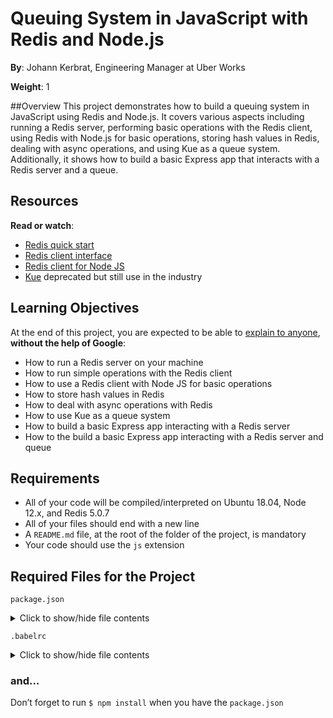 # Queuing System in JavaScript with Redis and Node.js
**By**: Johann Kerbrat, Engineering Manager at Uber Works

**Weight**: 1

##Overview
This project demonstrates how to build a queuing system in JavaScript using Redis and Node.js. It covers various aspects including running a Redis server, performing basic operations with the Redis client, using Redis with Node.js for basic operations, storing hash values in Redis, dealing with async operations, and using Kue as a queue system. Additionally, it shows how to build a basic Express app that interacts with a Redis server and a queue.

## Resources
**Read or watch**:

- [Redis quick start](https://intranet.alxswe.com/rltoken/8xeApIhnxgFZkgn54BiIeA)
- [Redis client interface](https://intranet.alxswe.com/rltoken/1rq3ral-3C5O1t67dbGcWg)
- [Redis client for Node JS](https://intranet.alxswe.com/rltoken/mRftfl67BrNvl-RM5JQfUA)
- [Kue](https://intranet.alxswe.com/rltoken/yTC3Ci2IV2US24xJsBfMgQ) deprecated but still use in the industry

## Learning Objectives
At the end of this project, you are expected to be able to [explain to anyone](https://intranet.alxswe.com/rltoken/7yh7c3Zyy1RyUsdwlfsyDg), **without the help of Google**:

- How to run a Redis server on your machine
- How to run simple operations with the Redis client
- How to use a Redis client with Node JS for basic operations
- How to store hash values in Redis
- How to deal with async operations with Redis
- How to use Kue as a queue system
- How to build a basic Express app interacting with a Redis server
- How to the build a basic Express app interacting with a Redis server and queue

## Requirements
- All of your code will be compiled/interpreted on Ubuntu 18.04, Node 12.x, and Redis 5.0.7
- All of your files should end with a new line
- A ```README.md``` file, at the root of the folder of the project, is mandatory
- Your code should use the ```js``` extension

## Required Files for the Project

```package.json```
<details>
  <summary>Click to show/hide file contents</summary>

```javascript
{
    "name": "queuing_system_in_js",
    "version": "1.0.0",
    "description": "",
    "main": "index.js",
    "scripts": {
      "lint": "./node_modules/.bin/eslint",
      "check-lint": "lint [0-9]*.js",
      "test": "./node_modules/.bin/mocha --require @babel/register --exit",
      "dev": "nodemon --exec babel-node --presets @babel/preset-env"
    },
    "author": "",
    "license": "ISC",
    "dependencies": {
      "chai-http": "^4.3.0",
      "express": "^4.17.1",
      "kue": "^0.11.6",
      "redis": "^2.8.0"
    },
    "devDependencies": {
      "@babel/cli": "^7.8.0",
      "@babel/core": "^7.8.0",
      "@babel/node": "^7.8.0",
      "@babel/preset-env": "^7.8.2",
      "@babel/register": "^7.8.0",
      "eslint": "^6.4.0",
      "eslint-config-airbnb-base": "^14.0.0",
      "eslint-plugin-import": "^2.18.2",
      "eslint-plugin-jest": "^22.17.0",
      "nodemon": "^2.0.2",
      "chai": "^4.2.0",
      "mocha": "^6.2.2",
      "request": "^2.88.0",
      "sinon": "^7.5.0"
    }
  }
```
</details>


```.babelrc```

<details>
  <summary>Click to show/hide file contents</summary>

```javascript 
{
  "presets": [
    "@babel/preset-env"
  ]
}
```
</details>

### and…
Don’t forget to run ```$ npm install``` when you have the ```package.json```
